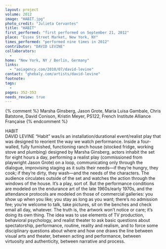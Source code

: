 ```yaml
---
layout: project
volume: 2012
image: "HABIT.jpg"
photo_credit: "Julieta Cervantes"
title: "HABIT"
first_performed: "first performed on September 21, 2012"
place: "Essex Street Market, New York, NY"
times_performed: "performed nine times in 2012"
contributor: "DAVID LEVINE"
collaborators: 
  - 
home: "New York, NY / Berlin, Germany"
links: 
  - "aoiagency.com/2010/07/david-levine"
contact: "ghebaly.com/artists/david-levine"
footnote: 
tags: 
  - 
pages: 352-353
needs_review: true
---
```


{% comment %} 
Marsha Ginsberg, Jason Grote, Maria Luisa Gambale, Chris Batstone, David Conison, Kristin Meyer, PS122, French Institute Alliance Française
{% endcomment %}

 HABIT  
 DAVID LEVINE 
 “Habit” was/is an installation/durational event/realist play that was designed to reorient the way we watch performance. Inside a four-walled, fully furnished, functioning ranch house (stocked fridge, working stove and plumbing) designed by Marsha Ginsberg, actors inhabit the set for eight hours a day, performing a realist play (commissioned from playwright Jason Grote) on a loop, communicating only through the dialogue, improvising staging as it suits their needs—if they’re hungry, they cook; if they’re dirty, they wash—and the needs of the characters. The audience circulates outside of the set and watches the action through the windows of the house. It’s a play, sort of. But the performance conditions are modeled on the endurance art of the late 1960s/early 1970s, and the attendance protocols are modeled on those of commercial galleries: you show up when you like; you stay as long as you want; there’s no admission fee; you’re welcome to talk, take pictures, sit on the benches and check email all day, whatever. The truth is, the artwork won’t notice or care; it’s doing its own thing. 
 The idea was to use elements of TV production, behavioral psychology, and realist theater to ask basic questions about spectatorship, performance, routine, reality and realism, and to force some disciplinary questions about where and how one draws the line between visual arts and theater, between acting and performance, between virtuosity and authenticity, between narrative and process.  
